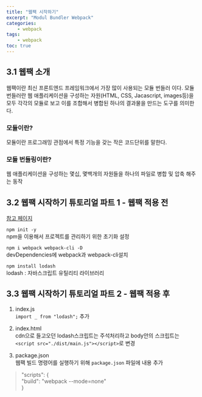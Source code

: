 ```yaml
--- 
title: "웹팩 시작하기" 
excerpt: "Modul Bundler Webpack"
categories: 
    - webpack
tags: 
    - webpack
toc: true
--- 
```

## 3.1 웹팩 소개

웹팩이란 최신 프론트엔드 프레임워크에서 가장 많이 사용되는 모듈 번들러 이다. 모듈 번들러란 웹 애플리케이션을 구성하는 자원(HTML, CSS, Jacascript, images등)을 모두 각각의 모듈로 보고 이를 조합해서 병합된 하나의 결과물을 만드는 도구를 의미한다.  

### 모듈이란?
모듈이란 프로그래밍 관점에서 특정 기능을 갖는 작은 코드단위를 말한다.  

### 모듈 번들링이란?
웹 애플리케이션을 구성하는 몇십, 몇백개의 자원들을 하나의 파일로 병합 및 압축 해주는 동작

## 3.2 웹팩 시작하기 튜토리얼 파트 1 - 웹팩 적용 전

[참고 페이지](https://joshua1988.github.io/webpack-guide/getting-started.html#%EC%9B%B9%ED%8C%A9-%EB%A7%9B%EB%B3%B4%EA%B8%B0-%ED%8A%9C%ED%86%A0%EB%A6%AC%EC%96%BC)

`npm init -y`  
npm을 이용해서 프로젝트를 관리하기 위한 초기화 설정  

`npm i webpack webpack-cli -D`  
devDependencies에 webpack과 webpack-cli설치

`npm install lodash`  
lodash : 자바스크립트 유틸리티 라이브러리  

## 3.3 웹팩 시작하기 튜토리얼 파트 2 - 웹팩 적용 후

1. index.js  
`import _ from "lodash";` 추가

2. index.html  
cdn으로 들고오던 lodash스크립트는 주석처리하고 body안의 스크립트는 `<script src="./dist/main.js"></script>`로 변경

3. package.json  
웹팩 빌드 명령어를 실행하기 위해 `package.json` 파일에 내용 추가  
>"scripts": {  
>  "build": "webpack --mode=none"  
>}